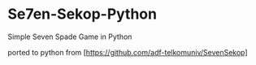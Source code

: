 # Se7en-Sekop-Python
Simple Seven Spade Game in Python

ported to python from [https://github.com/adf-telkomuniv/SevenSekop]
